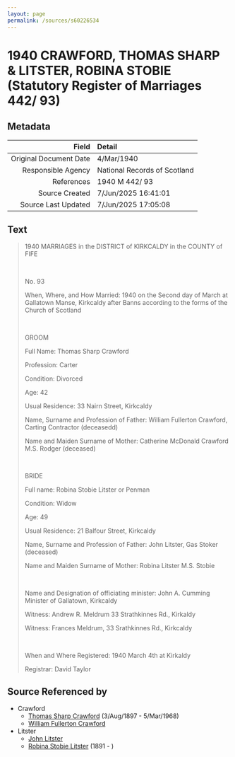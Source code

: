 ```yaml
---
layout: page
permalink: /sources/s60226534
---
```


# 1940 CRAWFORD, THOMAS SHARP & LITSTER, ROBINA STOBIE (Statutory Register of Marriages 442/ 93)

## Metadata

Field | Detail
---:|:---
Original Document Date | 4/Mar/1940
Responsible Agency | National Records of Scotland
References | 1940 M 442/ 93
Source Created | 7/Jun/2025 16:41:01
Source Last Updated | 7/Jun/2025 17:05:08

## Text

> 1940 MARRIAGES in the DISTRICT of KIRKCALDY in the COUNTY of FIFE
>
> <br/>
>
> No. 93
>
> When, Where, and How Married: 1940 on the Second day of March at Gallatown Manse, Kirkcaldy after Banns according to the forms of the Church of Scotland
>
> <br/>
>
> GROOM
>
> Full Name: Thomas Sharp Crawford
>
> Profession: Carter
>
> Condition: Divorced
>
> Age: 42
>
> Usual Residence: 33 Nairn Street, Kirkcaldy
>
> Name, Surname and Profession of Father: William Fullerton Crawford, Carting Contractor (deceasedd)
>
> Name and Maiden Surname of Mother: Catherine McDonald Crawford M.S. Rodger (deceased)
>
> <br/>
>
> BRIDE
>
> Full name: Robina Stobie Litster or Penman
>
> Condition: Widow
>
> Age: 49
>
> Usual Residence: 21 Balfour Street, Kirkcaldy
>
> Name, Surname and Profession of Father: John Litster, Gas Stoker (deceased)
>
> Name and Maiden Surname of Mother: Robina Litster M.S. Stobie
>
> <br/>
>
> Name and Designation of officiating minister: John A. Cumming Minister of Gallatown, Kirkcaldy
>
> Witness: Andrew R. Meldrum 33 Strathkinnes Rd., Kirkaldy
>
> Witness: Frances Meldrum, 33 Srathkinnes Rd., Kirkcaldy
>
> <br/>
>
> When and Where Registered: 1940 March 4th at Kirkaldy
>
> Registrar: David Taylor
>

## Source Referenced by

* Crawford
  * [Thomas Sharp Crawford](../people/@2569089@-thomas-sharp-crawford-b1897-8-3-d1968-3-5.md) (3/Aug/1897 - 5/Mar/1968)
  * [William Fullerton Crawford](../people/@48880388@-william-fullerton-crawford-b-d.md)
* Litster
  * [John Litster](../people/@27896288@-john-litster-b-d.md)
  * [Robina Stobie Litster](../people/@99806264@-robina-stobie-litster-b1891-d.md) (1891 - )

